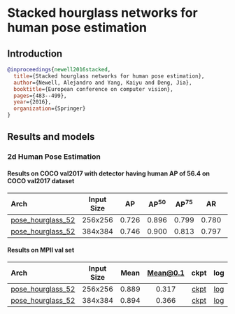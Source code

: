 # Stacked hourglass networks for human pose estimation

## Introduction

<!-- [ALGORITHM] -->

```bibtex
@inproceedings{newell2016stacked,
  title={Stacked hourglass networks for human pose estimation},
  author={Newell, Alejandro and Yang, Kaiyu and Deng, Jia},
  booktitle={European conference on computer vision},
  pages={483--499},
  year={2016},
  organization={Springer}
}
```

## Results and models

### 2d Human Pose Estimation

#### Results on COCO val2017 with detector having human AP of 56.4 on COCO val2017 dataset

| Arch                                                                              | Input Size |  AP   | AP<sup>50</sup> | AP<sup>75</sup> |  AR   | AR<sup>50</sup> |                                                      ckpt                                                       |                                                    log                                                     |
| :-------------------------------------------------------------------------------- | :--------: | :---: | :-------------: | :-------------: | :---: | :-------------: | :-------------------------------------------------------------------------------------------------------------: | :--------------------------------------------------------------------------------------------------------: |
| [pose_hourglass_52](/configs/top_down/hourglass/coco/hourglass52_coco_256x256.py) |  256x256   | 0.726 |      0.896      |      0.799      | 0.780 |      0.934      | [ckpt](https://download.openmmlab.com/mmpose/top_down/hourglass/hourglass52_coco_256x256-4ec713ba_20200709.pth) | [log](https://download.openmmlab.com/mmpose/top_down/hourglass/hourglass52_coco_256x256_20200709.log.json) |
| [pose_hourglass_52](/configs/top_down/hourglass/coco/hourglass52_coco_384x384.py) |  384x384   | 0.746 |      0.900      |      0.813      | 0.797 |      0.939      | [ckpt](https://download.openmmlab.com/mmpose/top_down/hourglass/hourglass52_coco_384x384-be91ba2b_20200812.pth) | [log](https://download.openmmlab.com/mmpose/top_down/hourglass/hourglass52_coco_384x384_20200812.log.json) |

#### Results on MPII val set

| Arch                                                                              | Input Size | Mean  | Mean@0.1 |                                                      ckpt                                                       |                                                    log                                                     |
| :-------------------------------------------------------------------------------- | :--------: | :---: | :------: | :-------------------------------------------------------------------------------------------------------------: | :--------------------------------------------------------------------------------------------------------: |
| [pose_hourglass_52](/configs/top_down/hourglass/mpii/hourglass52_mpii_256x256.py) |  256x256   | 0.889 |  0.317   | [ckpt](https://download.openmmlab.com/mmpose/top_down/hourglass/hourglass52_mpii_256x256-ae358435_20200812.pth) | [log](https://download.openmmlab.com/mmpose/top_down/hourglass/hourglass52_mpii_256x256_20200812.log.json) |
| [pose_hourglass_52](/configs/top_down/hourglass/mpii/hourglass52_mpii_384x384.py) |  384x384   | 0.894 |  0.366   | [ckpt](https://download.openmmlab.com/mmpose/top_down/hourglass/hourglass52_mpii_384x384-04090bc3_20200812.pth) | [log](https://download.openmmlab.com/mmpose/top_down/hourglass/hourglass52_mpii_384x384_20200812.log.json) |
